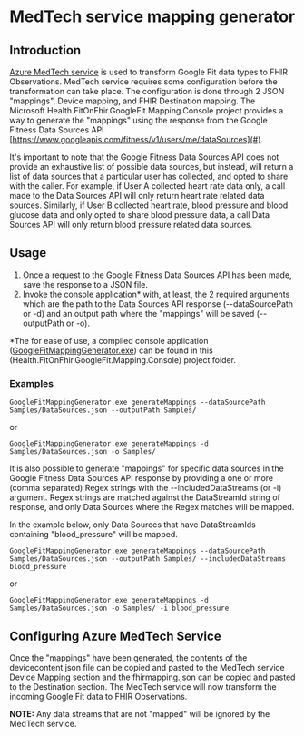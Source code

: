 # MedTech service mapping generator

## Introduction

[Azure MedTech service](https://learn.microsoft.com/en-us/azure/healthcare-apis/iot/iot-connector-overview) is used to transform Google Fit data types to FHIR Observations. MedTech service requires some configuration before the transformation can take place. The configuration is done through 2 JSON "mappings", Device mapping, and FHIR Destination mapping. The Microsoft.Health.FitOnFhir.GoogleFit.Mapping.Console project provides a way to generate the "mappings" using the response from the Google Fitness Data Sources API [https://www.googleapis.com/fitness/v1/users/me/dataSources](#).

It's important to note that the Google Fitness Data Sources API does not provide an exhaustive list of possible data sources, but instead, will return a list of data sources that a particular user has collected, and opted to share with the caller. For example, if User A collected heart rate data only, a call made to the Data Sources API will only return heart rate related data sources. Similarly, if User B collected heart rate, blood pressure and blood glucose data and only opted to share blood pressure data, a call Data Sources API will only return blood pressure related data sources.

## Usage

1. Once a request to the Google Fitness Data Sources API has been made, save the response to a JSON file.
1. Invoke the console application* with, at least, the 2 required arguments which are the path to the Data Sources API response (--dataSourcePath or -d) and an output path where the "mappings" will be saved (--outputPath or -o).

*The for ease of use, a compiled console application ([GoogleFitMappingGenerator.exe](GoogleFitMappingGenerator.exe)) can be found in this (Health.FitOnFhir.GoogleFit.Mapping.Console) project folder.

### Examples

```console
GoogleFitMappingGenerator.exe generateMappings --dataSourcePath Samples/DataSources.json --outputPath Samples/
```

or

```console
GoogleFitMappingGenerator.exe generateMappings -d Samples/DataSources.json -o Samples/
```

It is also possible to generate "mappings" for specific data sources in the Google Fitness Data Sources API response by providing a one or more (comma separated) Regex strings with the --includedDataStreams (or -i) argument. Regex strings are matched against the DataStreamId string of response, and only Data Sources where the Regex matches will be mapped.

In the example below, only Data Sources that have DataStreamIds containing "blood_pressure" will be mapped.

```console
GoogleFitMappingGenerator.exe generateMappings --dataSourcePath Samples/DataSources.json --outputPath Samples/ --includedDataStreams blood_pressure
```

or

```console
GoogleFitMappingGenerator.exe generateMappings -d Samples/DataSources.json -o Samples/ -i blood_pressure
```

## Configuring Azure MedTech Service

Once the "mappings" have been generated, the contents of the devicecontent.json file can be copied and pasted to the MedTech service Device Mapping section and the fhirmapping.json can be copied and pasted to the Destination section. The MedTech service will now transform the incoming Google Fit data to FHIR Observations.

**NOTE:** Any data streams that are not "mapped" will be ignored by the MedTech service.


